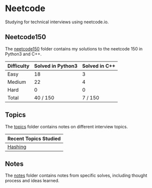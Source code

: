 # Neetcode
Studying for technical interviews using neetcode.io. 

## Neetcode150
The [neetcode150](https://github.com/abeleinin/neetcode/tree/main/neetcode150) folder contains my solutions to the neetcode 150 in Python3 and C++.

| Difficulty | Solved in Python3 | Solved in C++
|------------|-------------------|---------------
| Easy       | 18                | 3
| Medium     | 22                | 4
| Hard       | 0                 | 0 
| Total      | 40 / 150          | 7 / 150

## Topics
The [topics](https://github.com/abeleinin/neetcode/tree/main/topics) folder contains notes on different interview topics.

| Recent Topics Studied |
|------------------------
| [Hashing](https://github.com/abeleinin/neetcode/tree/main/topics/hashing.md)

## Notes
The [notes](https://github.com/abeleinin/neetcode/tree/main/notes) folder contains notes from specific solves, including thought process and ideas learned.